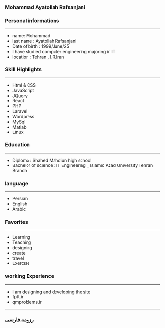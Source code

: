 
### Mohammad Ayatollah Rafsanjani


### Personal informations

---
+ name: Mohammad
+ last name : Ayatollah Rafsanjani
+ Date of birth : 1999/June/25
+ I have studied computer engineering majoring in IT
+ location : Tehran , I.R.Iran


### Skill Highlights

---
+ Html & CSS
+ JavaScript
+ JQuery
+ React
+ PHP
+ Laravel
+ Wordpress
+ MySql
+ Matlab
+ Linux


### Education

---
+ Diploma : Shahed Mahdiun high school
+ Bachelor of science : IT Engineering
_ Islamic Azad University Tehran Branch 

### language

---
+ Persian
+ English
+ Arabic

### Favorites

---
+ Learning
+ Teaching
+ designing 
+ create 
+ travel 
+ Exercise

### working Experience

---
+ I am designing and developing the site
+ fptt.ir
+ qmproblems.ir




--- 
### [رزومه فارسی](resume-fa.md)
